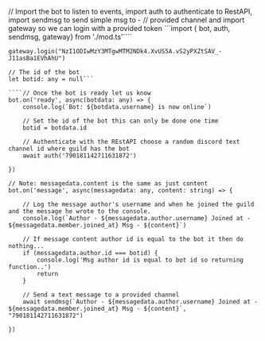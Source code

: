 
// Import the bot to listen to events, import auth to authenticate to RestAPI, import sendmsg to send simple msg to -
// provided channel and import gateway so we can login with a provided token
```import { bot, auth, sendmsg, gateway} from './mod.ts'````

```// Login to the gateway using a provided token
gateway.login("NzI1ODIwMzY3MTgwMTM2NDk4.XvUS5A.vS2yPXZtSAV_-J11asBa1EVhAhU")

// The id of the bot
let botid: any = null```

````// Once the bot is ready let us know
bot.on('ready', async(botdata: any) => {
    console.log(`Bot: ${botdata.username} is now online`)

    // Set the id of the bot this can only be done one time
    botid = botdata.id

    // Authenticate with the REstAPI choose a random discord text channel id where guild has the bot
    await auth('790181142711631872')

})
````

````// On every message give us the messagedata we can listen to and content give us the msg in pure string
// Note: messagedata.content is the same as just content
bot.on('message', async(messagedata: any, content: string) => {

    // Log the message author's username and when he joined the guild and the message he wrote to the console.
    console.log(`Author - ${messagedata.author.username} Joined at - ${messagedata.member.joined_at} Msg - ${content}`)

    // If message content author id is equal to the bot it then do nothing...
    if (messagedata.author.id === botid) {
        console.log('Msg author id is equal to bot id so returning function..')
        return
    }

    // Send a text message to a provided channel
    await sendmsg(`Author - ${messagedata.author.username} Joined at - ${messagedata.member.joined_at} Msg - ${content}`, "790181142711631872")

})
````

